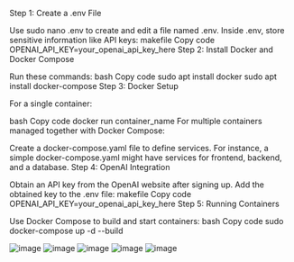 Step 1: Create a .env File

Use sudo nano .env to create and edit a file named .env.
Inside .env, store sensitive information like API keys:
makefile
Copy code
OPENAI_API_KEY=your_openai_api_key_here
Step 2: Install Docker and Docker Compose

Run these commands:
bash
Copy code
sudo apt install docker
sudo apt install docker-compose
Step 3: Docker Setup

For a single container:

bash
Copy code
docker run container_name
For multiple containers managed together with Docker Compose:

Create a docker-compose.yaml file to define services.
For instance, a simple docker-compose.yaml might have services for frontend, backend, and a database.
Step 4: OpenAI Integration

Obtain an API key from the OpenAI website after signing up.
Add the obtained key to the .env file:
makefile
Copy code
OPENAI_API_KEY=your_openai_api_key_here
Step 5: Running Containers

Use Docker Compose to build and start containers:
bash
Copy code
sudo docker-compose up -d --build

![image](https://github.com/MahaWZ/chatgpt_deplpoy/assets/65794956/2953232e-f83f-46b0-aeae-edca14b1144f)
![image](https://github.com/MahaWZ/chatgpt_deplpoy/assets/65794956/e7cf0e8b-3926-4928-870d-a8d86302a583)
![image](https://github.com/MahaWZ/chatgpt_deplpoy/assets/65794956/31a9c2ce-d648-458a-a7a7-e8752eb2d97f)
![image](https://github.com/MahaWZ/chatgpt_deplpoy/assets/65794956/fc59c89d-02a7-44c6-b87a-3e87e84b936c)
![image](https://github.com/MahaWZ/chatgpt_deplpoy/assets/65794956/9a71ebe5-435d-4179-ba9c-94e888e7ed31)




